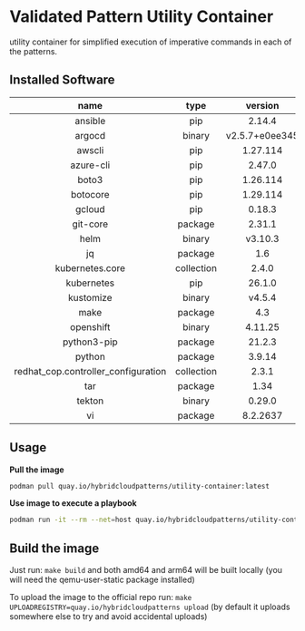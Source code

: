 # Validated Pattern Utility Container

utility container for simplified execution of imperative commands in each of the patterns.


## Installed Software

|               name                |  type    |   version    |
|:---------------------------------:|:--------:|:------------:|
|ansible                            |pip       |2.14.4        |
|argocd                             |binary    |v2.5.7+e0ee345|
|awscli                             |pip       |1.27.114      |
|azure-cli                          |pip       |2.47.0        |
|boto3                              |pip       |1.26.114      |
|botocore                           |pip       |1.29.114      |
|gcloud                             |pip       |0.18.3        |
|git-core                           |package   |2.31.1        |
|helm                               |binary    |v3.10.3       |
|jq                                 |package   |1.6           |
|kubernetes.core                    |collection|2.4.0         |
|kubernetes                         |pip       |26.1.0        |
|kustomize                          |binary    |v4.5.4        |
|make                               |package   |4.3           |
|openshift                          |binary    |4.11.25       |
|python3-pip                        |package   |21.2.3        |
|python                             |package   |3.9.14        |
|redhat_cop.controller_configuration|collection|2.3.1         |
|tar                                |package   |1.34          |
|tekton                             |binary    |0.29.0        |
|vi                                 |package   |8.2.2637      |

## Usage
**Pull the image**
```bash
podman pull quay.io/hybridcloudpatterns/utility-container:latest
```

**Use image to execute a playbook**
```bash
podman run -it --rm --net=host quay.io/hybridcloudpatterns/utility-container:latest ansible-playbook <playbook>.yml
```

## Build the image
Just run: `make build` and both amd64 and arm64 will be built locally (you will need the qemu-user-static package installed)

To upload the image to the official repo run: `make UPLOADREGISTRY=quay.io/hybridcloudpatterns upload` (by default it uploads somewhere else
to try and avoid accidental uploads)

